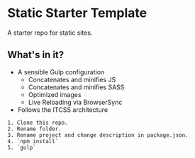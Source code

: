 # Static Starter Template
A starter repo for static sites.

## What's in it?
* A sensible Gulp configuration
  * Concatenates and minifies JS
  * Concatenates and minifies SASS
  * Optimized images
  * Live Reloading via BrowserSync
* Follows the ITCSS architecture

```
1. Clone this repo.
2. Rename folder.
3. Rename project and change description in package.json.
4. `npm install`
5. `gulp`
```
